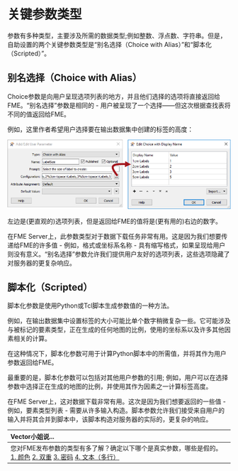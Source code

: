 # 关键参数类型

参数有多种类型，主要涉及所需的数据类型;例如整数、浮点数、字符串。但是，自助设置的两个关键参数类型是“别名选择（Choice with Alias）”和“脚本化（Scripted）”。

## 别名选择（Choice with Alias）

Choice参数是向用户呈现选项列表的地方，并且他们选择的选项将直接返回给FME。“别名选择”参数是相同的 - 用户被呈现了一个选择——但这次根据查找表将不同的值返回给FME。

例如，这里作者希望用户选择要在输出数据集中创建的标签的高度：

![](../.gitbook/assets/img5.005.choicewithaliaspublishedparameter.png)

左边是\(更直观的\)选项列表，但是返回给FME的值将是\(更有用的\)右边的数字。

在FME Server上，此参数类型对于数据下载任务非常有用。这是因为我们想要传递给FME的许多值 - 例如，格式或坐标系名称 - 具有缩写格式，如果呈现给用户则没有意义。“别名选择”参数允许我们提供用户友好的选项列表，这些选项隐藏了对服务器的更复杂响应。

## 脚本化（Scripted）

脚本化参数是使用Python或Tcl脚本生成参数值的一种方法。

例如，在输出数据集中设置标签的大小可能比单个数字稍微复杂一些。它可能涉及与被标记的要素类型，正在生成的任何地图的比例，使用的坐标系以及许多其他因素相关的计算。

在这种情况下，脚本化参数可用于计算Python脚本中的所需值，并将其作为用户参数返回给FME。

最重要的是，脚本化参数可以包括对其他用户参数的引用; 例如，用户可以在选择参数中选择正在生成的地图的比例，并使用其作为因素之一计算标签高度。

在FME Server上，这对数据下载非常有用。这次是因为我们想要返回的一些值 - 例如，要素类型列表 - 需要从许多输入构造。脚本参数允许我们接受来自用户的输入并将其合并到脚本中，该脚本构造对服务器的实际的，更复杂的响应。

|  Vector小姐说... |
| :--- |
|  您对FME发布参数的类型有多了解？确定以下哪个是真实参数，哪些是假的。  [1. 颜色](http://52.73.3.37/fmedatastreaming/Manual/QAResponse2017.fmw?chapter=22&question=4&answer=1&DestDataset_TEXTLINE=C%3A%5CFMEOutput%5CQAResponse.html) [2. 双重](http://52.73.3.37/fmedatastreaming/Manual/QAResponse2017.fmw?chapter=22&question=4&answer=2&DestDataset_TEXTLINE=C%3A%5CFMEOutput%5CQAResponse.html) [3. 密码](http://52.73.3.37/fmedatastreaming/Manual/QAResponse2017.fmw?chapter=22&question=4&answer=3&DestDataset_TEXTLINE=C%3A%5CFMEOutput%5CQAResponse.html) [4. 文本（多行）](http://52.73.3.37/fmedatastreaming/Manual/QAResponse2017.fmw?chapter=22&question=4&answer=4&DestDataset_TEXTLINE=C%3A%5CFMEOutput%5CQAResponse.html) |

